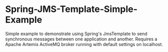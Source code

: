 # Spring-JMS-Template-Simple-Example
Simple example to demonstrate using Spring's JmsTemplate to send synchronous messages between one application and another. 
Requires a Apache Artemis ActiveMQ broker running with default settings on localhost.
